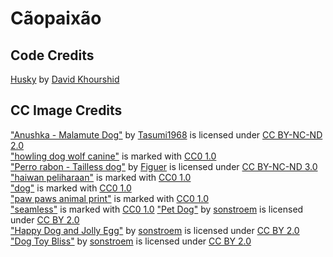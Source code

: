 # Cãopaixão

## Code Credits
[Husky](https://codepen.io/davidkpiano/pen/wMqXea) by [David Khourshid](https://codepen.io/davidkpiano)

## CC Image Credits
["Anushka - Malamute Dog"](https://www.flickr.com/photos/85001226@N00/368877418) by [Tasumi1968](https://www.flickr.com/photos/85001226@N00) is licensed under [CC BY-NC-ND 2.0](https://creativecommons.org/licenses/by-nc-nd/2.0/?ref=ccsearch&atype=rich)  
["howling dog wolf canine"](https://svgsilh.com/009688/image/2729805.html) is marked with [CC0 1.0](https://creativecommons.org/licenses/cc0/1.0/?ref=ccsearch&atype=rich)  
["Perro rabon - Tailless dog"](https://www.deviantart.com/figuer/art/Perro-rabon-Tailless-dog-106985280) by [Figuer](https://www.deviantart.com/figuer) is licensed under [CC BY-NC-ND 3.0](https://creativecommons.org/licenses/by-nc-nd/3.0/?ref=ccsearch&atype=rich)  
["haiwan peliharaan"](https://svgsilh.com/ms/ff5722/image/2167964.html) is marked with [CC0 1.0](https://creativecommons.org/licenses/cc0/1.0/?ref=ccsearch&atype=rich)  
["dog"](https://svgsilh.com/607d8b/image/1710298.html) is marked with [CC0 1.0](https://creativecommons.org/licenses/cc0/1.0/?ref=ccsearch&atype=rich)  
["paw paws animal print"](https://svgsilh.com/2196f3/image/1532627.html) is marked with [CC0 1.0](https://creativecommons.org/licenses/cc0/1.0/?ref=ccsearch&atype=rich)  
["seamless"](https://svgsilh.com/image/1331951.html) is marked with [CC0 1.0](https://creativecommons.org/licenses/cc0/1.0/?ref=ccsearch&atype=rich)
["Pet Dog"](https://www.flickr.com/photos/96964826@N05/16540146562) by [sonstroem](https://www.flickr.com/photos/96964826@N05) is licensed under [CC BY 2.0](https://creativecommons.org/licenses/by/2.0/?ref=ccsearch&atype=rich)  
["Happy Dog and Jolly Egg"](https://www.flickr.com/photos/96964826@N05/8954700746) by [sonstroem](https://www.flickr.com/photos/96964826@N05) is licensed under [CC BY 2.0](https://creativecommons.org/licenses/by/2.0/?ref=ccsearch&atype=rich)  
["Dog Toy Bliss"](https://www.flickr.com/photos/96964826@N05/29961307572) by [sonstroem](https://www.flickr.com/photos/96964826@N05) is licensed under [CC BY 2.0](https://creativecommons.org/licenses/by/2.0/?ref=ccsearch&atype=rich)
